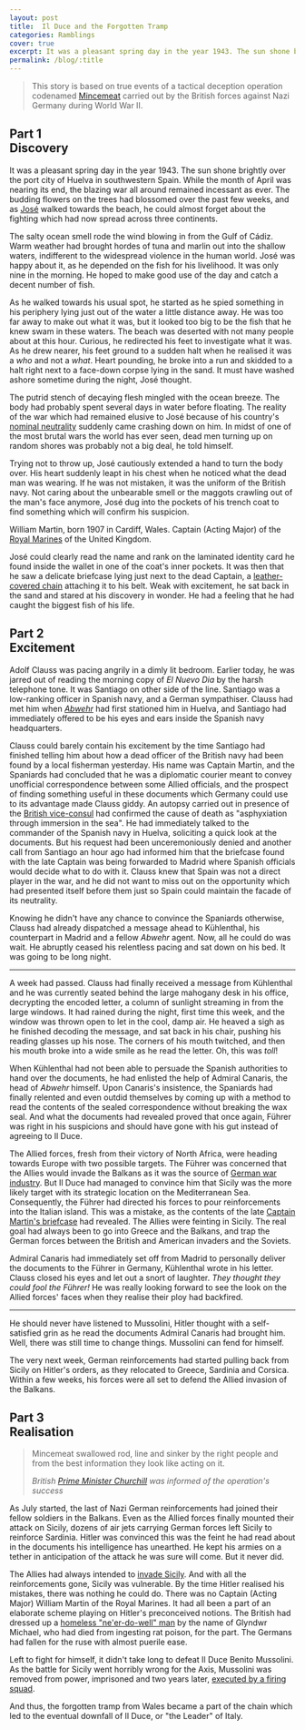 ```yaml
---
layout: post
title:  Il Duce and the Forgotten Tramp
categories: Ramblings
cover: true
excerpt: It was a pleasant spring day in the year 1943. The sun shone brightly over the port city of Huelva in southwestern Spain. While the month of April was nearing its end, the blazing war all around remained incessant as ever.
permalink: /blog/:title
---
```


<!-- wp:quote {"className":"is-style-default"} -->
<blockquote class="wp-block-quote is-style-default"><p>This story is based on true events of a tactical deception operation codenamed <a href="https://www.bbc.com/news/magazine-11887115">Mincemeat</a> carried out by the British forces against Nazi Germany during World War II.</p></blockquote>
<!-- /wp:quote -->

<!-- wp:heading {"textAlign":"center"} -->
<h2 class="has-text-align-center">Part 1<br><strong>Discovery</strong></h2>
<!-- /wp:heading -->

<!-- wp:paragraph -->
<p>It was a pleasant spring day in the year 1943. The sun shone brightly over the port city of Huelva in southwestern Spain. While the month of April was nearing its end, the blazing war all around remained incessant as ever. The budding flowers on the trees had blossomed over the past few weeks, and as <a href="https://books.google.de/books?id=991oOoyimssC&amp;lpg=PP1&amp;dq=isbn%3A9781408809211&amp;pg=PP1#v=onepage&amp;q&amp;f=false">José</a> walked towards the beach, he could almost forget about the fighting which had now spread across three continents.</p>
<!-- /wp:paragraph -->

<!-- wp:paragraph -->
<p>The salty ocean smell rode the wind blowing in from the Gulf of Cádiz. Warm weather had brought hordes of tuna and marlin out into the shallow waters, indifferent to the widespread violence in the human world. José was happy about it, as he depended on the fish for his livelihood. It was only nine in the morning. He hoped to make good use of the day and catch a decent number of fish.</p>
<!-- /wp:paragraph -->

<!-- wp:paragraph -->
<p>As he walked towards his usual spot, he started as he spied something in his periphery lying just out of the water a little distance away. He was too far away to make out what it was, but it looked too big to be the fish that he knew swam in these waters. The beach was deserted with not many people about at this hour. Curious, he redirected his feet to investigate what it was. As he drew nearer, his feet ground to a sudden halt when he realised it was a <em>who</em> and not a <em>what</em>. Heart pounding, he broke into a run and skidded to a halt right next to a face-down corpse lying in the sand. It must have washed ashore sometime during the night, José thought.</p>
<!-- /wp:paragraph -->

<!-- wp:paragraph -->
<p>The putrid stench of decaying flesh mingled with the ocean breeze. The body had probably spent several days in water before floating. The reality of the war which had remained elusive to José because of his country's <a href="https://books.google.de/books?id=Yp8PflGFt0wC&amp;lpg=PP1&amp;pg=PP1#v=onepage&amp;q&amp;f=false">nominal neutrality</a> suddenly came crashing down on him. In midst of one of the most brutal wars the world has ever seen, dead men turning up on random shores was probably not a big deal, he told himself.</p>
<!-- /wp:paragraph -->

<!-- wp:paragraph -->
<p>Trying not to throw up, José cautiously extended a hand to turn the body over. His heart suddenly leapt in his chest when he noticed what the dead man was wearing. If he was not mistaken, it was the uniform of the British navy. Not caring about the unbearable smell or the maggots crawling out of the man's face anymore, José dug into the pockets of his trench coat to find something which will confirm his suspicion.</p>
<!-- /wp:paragraph -->

<!-- wp:paragraph -->
<p>William Martin, born 1907 in Cardiff, Wales. Captain (Acting Major) of the <a href="https://en.wikipedia.org/wiki/Royal_Marines">Royal Marines</a> of the United Kingdom.</p>
<!-- /wp:paragraph -->

<!-- wp:paragraph -->
<p>José could clearly read the name and rank on the laminated identity card he found inside the wallet in one of the coat's inner pockets. It was then that he saw a delicate briefcase lying just next to the dead Captain, a <a href="https://en.wikipedia.org/wiki/Operation_Mincemeat#Developing_the_plan;_the_corpse's_new_identity">leather-covered chain</a> attaching it to his belt. Weak with excitement, he sat back in the sand and stared at his discovery in wonder. He had a feeling that he had caught the biggest fish of his life.</p>
<!-- /wp:paragraph -->

<!-- wp:heading {"textAlign":"center"} -->
<h2 class="has-text-align-center" id="block-d40aacb5-5a8e-45dd-a7eb-0529c81bd9fc">Part 2<br><strong>Excitement</strong></h2>
<!-- /wp:heading -->

<!-- wp:paragraph -->
<p>Adolf Clauss was pacing angrily in a dimly lit bedroom. Earlier today, he was jarred out of reading the morning copy of <em>El Nuevo Dia</em> by the harsh telephone tone. It was Santiago on other side of the line. Santiago was a low-ranking officer in Spanish navy, and a German sympathiser. Clauss had met him when <em><a href="https://spartacus-educational.com/GERabwehr.htm">Abwehr</a></em> had first stationed him in Huelva, and Santiago had immediately offered to be his eyes and ears inside the Spanish navy headquarters.</p>
<!-- /wp:paragraph -->

<!-- wp:paragraph -->
<p>Clauss could barely contain his excitement by the time Santiago had finished telling him about how a dead officer of the British navy had been found by a local fisherman yesterday. His name was Captain Martin, and the Spaniards had concluded that he was a diplomatic courier meant to convey unofficial correspondence between some Allied officials, and the prospect of finding something useful in these documents which Germany could use to its advantage made Clauss giddy. An autopsy carried out in presence of the <a href="https://books.google.de/books?id=5z3o4ZovHBwC&amp;pg=PT327&amp;lpg=PT327&amp;dq=Francis+Haselden+british+vice-consul&amp;source=bl&amp;ots=EijX09_fMK&amp;sig=ACfU3U3P3RZfbF-94jvUOLGdzpFUz-V9jQ&amp;hl=en&amp;sa=X&amp;ved=2ahUKEwiAhb2R7OzoAhVMUhUIHZUQBF8Q6AEwAnoECAsQKQ#v=onepage&amp;q=Francis%20Haselden%20british%20vice-consul&amp;f=false">British vice-consul</a> had confirmed the cause of death as "asphyxiation through immersion in the sea". He had immediately talked to the commander of the Spanish navy in Huelva, soliciting a quick look at the documents. But his request had been unceremoniously denied and another call from Santiago an hour ago had informed him that the briefcase found with the late Captain was being forwarded to Madrid where Spanish officials would decide what to do with it. Clauss knew that Spain was not a direct player in the war, and he did not want to miss out on the opportunity which had presented itself before them just so Spain could maintain the facade of its neutrality.</p>
<!-- /wp:paragraph -->

<!-- wp:paragraph -->
<p>Knowing he didn't have any chance to convince the Spaniards otherwise, Clauss had already dispatched a message ahead to Kühlenthal,&nbsp;his counterpart in Madrid and a fellow <em>Abwehr</em> agent. Now, all he could do was wait. He abruptly ceased his relentless pacing and sat down on his bed. It was going to be long night.</p>
<!-- /wp:paragraph -->

<!-- wp:separator -->
<hr class="wp-block-separator"/>
<!-- /wp:separator -->

<!-- wp:paragraph -->
<p>A week had passed. Clauss had finally received a message from Kühlenthal and he was currently seated behind the large mahogany desk in his office, decrypting the encoded letter, a column of sunlight streaming in from the large windows. It had rained during the night, first time this week, and the window was thrown open to let in the cool, damp air. He heaved a sigh as he finished decoding the message, and sat back in his chair, pushing his reading glasses up his nose. The corners of his mouth twitched, and then his mouth broke into a wide smile as he read the letter. Oh, this was <em>toll</em>!</p>
<!-- /wp:paragraph -->

<!-- wp:paragraph -->
<p>When Kühlenthal had not been able to persuade the Spanish authorities to hand over the documents, he had enlisted the help of Admiral Canaris, the head of <em>Abwehr<strong> </strong></em>himself. Upon Canaris's insistence, the Spaniards had finally relented and even outdid themselves by coming up with a method to read the contents of the sealed correspondence without breaking the wax seal. And what the documents had revealed proved that once again, Führer was right in his suspicions and should have gone with his gut instead of agreeing to Il Duce.</p>
<!-- /wp:paragraph -->

<!-- wp:paragraph -->
<p>The Allied forces, fresh from their victory of North Africa, were heading towards Europe with two possible targets. The Führer was concerned that the Allies would invade the Balkans as it was the source of <a href="https://ww2-weapons.com/german-arms-production/">German war industry</a>. But Il Duce had managed to convince him that Sicily was the more likely target with its strategic location on the Mediterranean Sea. Consequently, the Führer had directed his forces to pour reinforcements into the Italian island. This was a mistake, as the contents of the late <a href="https://www.newyorker.com/magazine/2010/05/10/pandoras-briefcase">Captain Martin's briefcase</a> had revealed. The Allies were feinting in Sicily. The real goal had always been to go into Greece and the Balkans, and trap the German forces between the British and American invaders and the Soviets.</p>
<!-- /wp:paragraph -->

<!-- wp:paragraph -->
<p>Admiral Canaris had immediately set off from Madrid to personally deliver the documents to the Führer in Germany, Kühlenthal wrote in his letter. Clauss closed his eyes and let out a snort of laughter. <em>They thought they could fool the Führer! </em>He was really looking forward to see the look on the Allied forces' faces when they realise their ploy had backfired.</p>
<!-- /wp:paragraph -->

<!-- wp:separator -->
<hr class="wp-block-separator"/>
<!-- /wp:separator -->

<!-- wp:paragraph -->
<p>He should never have listened to Mussolini, Hitler thought with a self-satisfied grin as he read the documents Admiral Canaris had brought him. Well, there was still time to change things. Mussolini can fend for himself.</p>
<!-- /wp:paragraph -->

<!-- wp:paragraph -->
<p>The very next week, German reinforcements had started pulling back from Sicily on Hitler's orders, as they relocated to Greece, Sardinia and Corsica. Within a few weeks, his forces were all set to defend the Allied invasion of the Balkans.</p>
<!-- /wp:paragraph -->

<!-- wp:heading {"textAlign":"center"} -->
<h2 class="has-text-align-center" id="block-d40aacb5-5a8e-45dd-a7eb-0529c81bd9fc">Part 3<br><strong>Realisation</strong></h2>
<!-- /wp:heading -->

<!-- wp:quote -->
<blockquote class="wp-block-quote"><p>Mincemeat swallowed rod, line and sinker by the right people and from the best information they look like acting on it.</p><cite>British <a href="https://www.britannica.com/biography/Winston-Churchill">Prime Minister Churchill</a> was informed of the operation's success</cite></blockquote>
<!-- /wp:quote -->

<!-- wp:paragraph -->
<p>As July started, the last of Nazi German reinforcements had joined their fellow soldiers in the Balkans. Even as the Allied forces finally mounted their attack on Sicily, dozens of air jets carrying German forces left Sicily to reinforce Sardinia. Hitler was convinced this was the feint he had read about in the documents his intelligence has unearthed. He kept his armies on a tether in anticipation of the attack he was sure will come. But it never did.</p>
<!-- /wp:paragraph -->

<!-- wp:paragraph -->
<p>The Allies had always intended to <a href="https://www.historyplace.com/worldwar2/defeat/italy-invaded.htm">invade Sicily</a>. And with all the reinforcements gone, Sicily was vulnerable. By the time Hitler realised his mistakes, there was nothing he could do. There was no Captain (Acting Major) William Martin of the Royal Marines. It had all been a part of an elaborate scheme playing on Hitler's preconceived notions. The British had dressed up a <a href="http://omgfacts.com/the-homeless-man-who-helped-win-wwii/">homeless "ne'er-do-well" man</a> by the name of Glyndwr Michael, who had died from ingesting rat poison, for the part. The Germans had fallen for the ruse with almost puerile ease.</p>
<!-- /wp:paragraph -->

<!-- wp:paragraph -->
<p>Left to fight for himself, it didn't take long to defeat Il Duce Benito Mussolini. As the battle for Sicily went horribly wrong for the Axis, Mussolini was removed from power, imprisoned and two years later, <a href="https://www.history.com/news/mussolinis-final-hours-70-years-ago">executed by a firing squad</a>.</p>
<!-- /wp:paragraph -->

<!-- wp:paragraph -->
<p>And thus, the forgotten tramp from Wales became a part of the chain which led to the eventual downfall of Il Duce, or "the Leader" of Italy.</p>
<!-- /wp:paragraph -->
